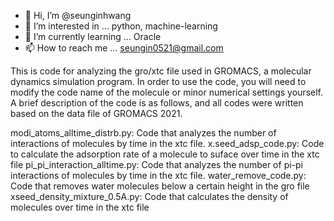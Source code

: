 - 👋 Hi, I’m @seunginhwang
- 👀 I’m interested in ... python, machine-learning
- 🌱 I’m currently learning ... Oracle
- 📫 How to reach me ... seungin0521@gmail.com

This is code for analyzing the gro/xtc file used in GROMACS, a molecular dynamics simulation program.
In order to use the code, you will need to modify the code name of the molecule or minor numerical settings yourself.
A brief description of the code is as follows, and all codes were written based on the data file of GROMACS 2021.

modi_atoms_alltime_distrb.py: Code that analyzes the number of interactions of molecules by time in the xtc file.
x.seed_adsp_code.py: Code to calculate the adsorption rate of a molecule to suface over time in the xtc file
pi_pi_interaction_alltime.py: Code that analyzes the number of pi-pi interactions of molecules by time in the xtc file.
water_remove_code.py: Code that removes water molecules below a certain height in the gro file
xseed_density_mixture_0.5A.py: Code that calculates the density of molecules over time in the xtc file
